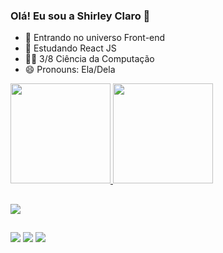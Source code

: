 ### Olá! Eu sou a Shirley Claro 🎀

- 🔭 Entrando no universo Front-end
- 🌱 Estudando React JS
- 👩‍🎓 3/8 Ciência da Computação
- 😄 Pronouns: Ela/Dela  

<div>
  <a href="https://github.com/shirleyclaro">
  <img height="160em" src="https://github-readme-stats.vercel.app/api?username=shirleyclaro&show_icons=true&theme=dracula&include_all_commits=true&count_private=true"/>
  <img height="160em" src="https://github-readme-stats.vercel.app/api/top-langs/?username=shirleyclaro&layout=compact&langs_count=16&theme=dracula"/>
</div>
  
##  
  
  <div align="left" >
  <a href="https://skillicons.dev">
    <img src="https://skillicons.dev/icons?i=html,css,bootstrap,git,js,react" />
  </a>
</div>
  
##
  
<div>
    <a href="https://www.linkedin.com/in/shirleyclaro/" target="_blank"><img src="https://img.shields.io/badge/-LinkedIn-%230077B5?style=for-the-badge&logo=linkedin&logoColor=white" target="_blank"></a> 
  <a href = "mailto:shirleylidianec@hotmail.com"><img src="https://img.shields.io/badge/Gmail-D14836?style=for-the-badge&logo=gmail&logoColor=white" target="_blank"></a>
   <a href="https://www.instagram.com/shirleycodes/" target="_blank"><img src="https://img.shields.io/badge/-Instagram-%23E4405F?style=for-the-badge&logo=instagram&logoColor=white" target="_blank"></a>
</div>
  
  

